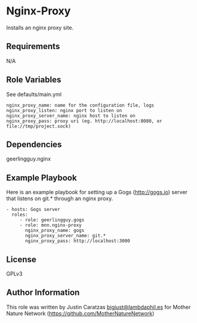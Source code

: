 Nginx-Proxy
=========

Installs an nginx proxy site.

Requirements
------------

N/A

Role Variables
--------------

See defaults/main.yml

    nginx_proxy_name: name for the configuration file, logs
    nginx_proxy_listen: nginx port to listen on
    nginx_proxy_server_name: nginx host to listen on
    nginx_proxy_pass: proxy uri (eg. http://localhost:8080, or file://tmp/project.sock)


Dependencies
------------

geerlingguy.nginx

Example Playbook
----------------

Here is an example playbook for setting up a Gogs (http://gogs.io) server that
listens on git.* through an nginx proxy.

    - hosts: Gogs server
      roles:
         - role: geerlingguy.gogs
         - role: mnn.nginx-proxy
           nginx_proxy_name: gogs
           nginx_proxy_server_name: git.*
           nginx_proxy_pass: http://localhost:3000

License
-------

GPLv3

Author Information
------------------

This role was written by Justin Caratzas <bigjust@lambdaphil.es> for Mother Nature Network (https://github.com/MotherNatureNetwork)
